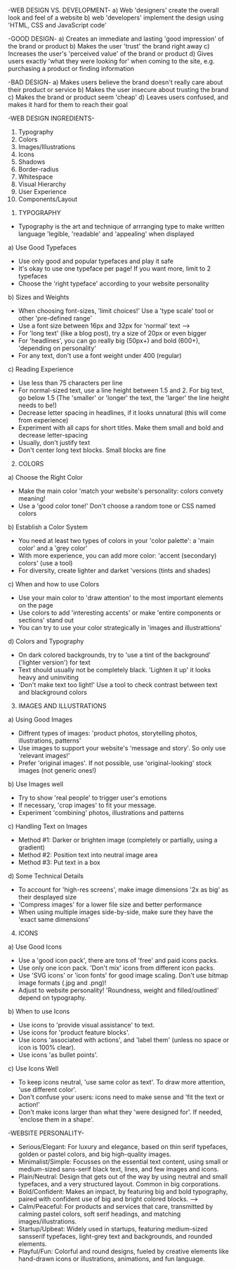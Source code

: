 -WEB DESIGN VS. DEVELOPMENT-
a) Web 'designers' create the overall look and feel of a website
b) web 'developers' implement the design using 'HTML, CSS and JavaScript code'

-GOOD DESIGN-
a) Creates an immediate and lasting 'good impression' of the brand or product
b) Makes the user 'trust' the brand right away
c) Increases the user's 'perceived value' of the brand or product
d) Gives users exactly 'what they were looking for' when coming to the site, e.g. purchasing a product or finding information

-BAD DESIGN-
a) Makes users believe the brand doesn't really care about their product or service
b) Makes the user insecure about trusting the brand
c) Makes the brand or product seem 'cheap'
d) Leaves users confused, and makes it hard for them to reach their goal

-WEB DESIGN INGREDIENTS-

1. Typography
2. Colors
3. Images/Illustrations
4. Icons
5. Shadows
6. Border-radius
7. Whitespace
8. Visual Hierarchy
9. User Experience
10. Components/Layout

<!--  -->

1. TYPOGRAPHY

- Typography is the art and technique of arrranging type to make written language 'legible, 'readable' and 'appealing' when displayed

a) Use Good Typefaces

- Use only good and popular typefaces and play it safe
- It's okay to use one typeface per page! If you want more, limit to 2 typefaces
- Choose the 'right typeface' according to your website personality

b) Sizes and Weights

- When choosing font-sizes, 'limit choices!' Use a 'type scale' tool or other 'pre-defined range'
- Use a font size between 16px and 32px for 'normal' text -->
- For 'long text' (like a blog post), try a size of 20px or even bigger
- For 'headlines', you can go really big (50px+) and bold (600+), 'depending on personality'
- For any text, don't use a font weight under 400 (regular)

c) Reading Experience

- Use less than 75 characters per line
- For normal-sized text, use a line height between 1.5 and 2. For big text, go below 1.5 (The 'smaller' or 'longer' the text, the 'larger' the line height needs to be!)
- Decrease letter spacing in headlines, if it looks unnatural (this will come from experience)
- Experiment with all caps for short titles. Make them small and bold and decrease letter-spacing
- Usually, don't justify text
- Don't center long text blocks. Small blocks are fine

<!--  -->

2. COLORS

a) Choose the Right Color

- Make the main color 'match your website's personality: colors convety meaning!
- Use a 'good color tone!' Don't choose a random tone or CSS named colors

b) Establish a Color System

- You need at least two types of colors in your 'color palette': a 'main color' and a 'grey color'
- With more experience, you can add more color: 'accent (secondary) colors' (use a tool)
- For diversity, create lighter and darket 'versions (tints and shades)

c) When and how to use Colors

- Use your main color to 'draw attention' to the most important elements on the page
- Use colors to add 'interesting accents' or make 'entire components or sections' stand out
- You can try to use your color strategically in 'images and illustrattions'

d) Colors and Typography

- On dark colored backgrounds, try to 'use a tint of the background' ('lighter version') for text
- Text should usually not be completely black. 'Lighten it up' it looks heavy and uninviting
- 'Don't make text too light!' Use a tool to check contrast between text and blackground colors

<!--  -->

3. IMAGES AND ILLUSTRATIONS

a) Using Good Images

- Diffrent types of images: 'product photos, storytelling photos, illustrations, patterns'
- Use images to support your website's 'message and story'. So only use 'relevant images!'
- Prefer 'original images'. If not possible, use 'original-looking' stock images (not generic ones!)

b) Use Images well

- Try to show 'real people' to trigger user's emotions
- If necessary, 'crop images' to fit your message.
- Experiment 'combining' photos, illustrations and patterns

c) Handling Text on Images

- Method #1: Darker or brighten image (completely or partially, using a gradient)
- Method #2: Position text into neutral image area
- Method #3: Put text in a box

d) Some Technical Details

- To account for 'high-res screens', make image dimensions '2x as big' as their desplayed size
- 'Compress images' for a lower file size and better performance
- When using multiple images side-by-side, make sure they have the 'exact same dimensions'

<!--  -->

4. ICONS

a) Use Good Icons

- Use a 'good icon pack', there are tons of 'free' and paid icons packs.
- Use only one icon pack. 'Don't mix' icons from different icon packs.
- Use 'SVG icons' or 'icon fonts' for good image scaling. Don't use bitmap image formats (.jpg and .png)!
- Adjust to website personality! 'Roundness, weight and filled/outlined' depend on typography.

b) When to use Icons

- Use icons to 'provide visual assistance' to text.
- Use icons for 'product feature blocks'.
- Use icons 'associated with actions', and 'label them' (unless no space or icon is 100% clear).
- Use icons 'as bullet points'.

c) Use Icons Well

- To keep icons neutral, 'use same color as text'. To draw more attention, 'use different color'.
- Don't confuse your users: icons need to make sense and 'fit the text or action!'
- Don't make icons larger than what they 'were designed for'. If needed, 'enclose them in a shape'.

<!--  -->

-WEBSITE PERSONALITY-

- Serious/Elegant: For luxury and elegance, based on thin serif typefaces, golden or pastel colors, and big high-quality images.
- Minimalist/Simple: Focusses on the essential text content, using small or medium-sized sans-serif black text, lines, and few images and icons.
- Plain/Neutral: Design that gets out of the way by using neutral and small typefaces, and a very structured layout. Common in big corporations.
- Bold/Confident: Makes an impact, by featuring big and bold typography, paired with confident use of big and bright colored blocks. -->
- Calm/Peaceful: For products and services that care, transmitted by calming pastel colors, soft serif headings, and matching images/illustrations.
- Startup/Upbeat: Widely used in startups, featuring medium-sized sansserif typefaces, light-grey text and backgrounds, and rounded elements.
- Playful/Fun: Colorful and round designs, fueled by creative elements like hand-drawn icons or illustrations, animations, and fun language.
